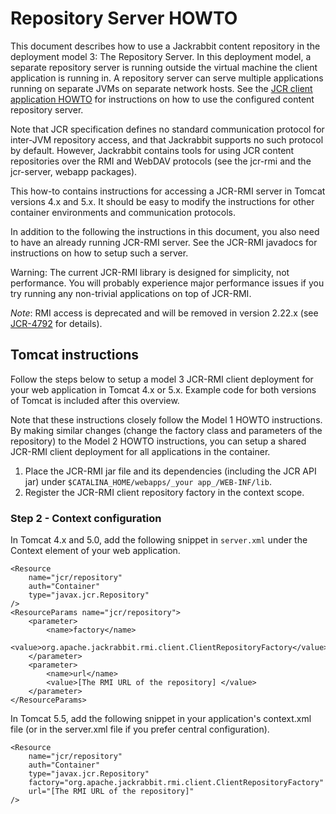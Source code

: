 <!--
   Licensed to the Apache Software Foundation (ASF) under one or more
   contributor license agreements.  See the NOTICE file distributed with
   this work for additional information regarding copyright ownership.
   The ASF licenses this file to You under the Apache License, Version 2.0
   (the "License"); you may not use this file except in compliance with
   the License.  You may obtain a copy of the License at

       http://www.apache.org/licenses/LICENSE-2.0

   Unless required by applicable law or agreed to in writing, software
   distributed under the License is distributed on an "AS IS" BASIS,
   WITHOUT WARRANTIES OR CONDITIONS OF ANY KIND, either express or implied.
   See the License for the specific language governing permissions and
   limitations under the License.
-->

Repository Server HOWTO
=======================
This document describes how to use a Jackrabbit content repository in the
deployment model 3: The Repository Server. In this deployment model, a
separate repository server is running outside the virtual machine the
client application is running in. A repository server can serve multiple
applications running on separate JVMs on separate network hosts. See the [JCR client application HOWTO](jcr-client-application-howto.html)
for instructions on how to use the configured content repository server.

Note that JCR specification defines no standard communication protocol for
inter-JVM repository access, and that Jackrabbit supports no such protocol
by default. However, Jackrabbit contains tools for using JCR content
repositories over the RMI and WebDAV protocols (see the jcr-rmi and the
jcr-server, webapp packages).

This how-to contains instructions for accessing a JCR-RMI server in Tomcat
versions 4.x and 5.x. It should be easy to modify the instructions for
other container environments and communication protocols.

In addition to the following the instructions in this document, you also
need to have an already running JCR-RMI server. See the JCR-RMI javadocs
for instructions on how to setup such a server.

Warning: The current JCR-RMI library is designed for simplicity, not
performance. You will probably experience major performance issues if you
try running any non-trivial applications on top of JCR-RMI.

_Note_: RMI access is deprecated and will be removed in version 2.22.x
(see [JCR-4792](https://issues.apache.org/jira/browse/JCR-4972) for details).

Tomcat instructions
-------------------
Follow the steps below to setup a model 3 JCR-RMI client deployment for
your web application in Tomcat 4.x or 5.x. Example code for both versions
of Tomcat is included after this overview.

Note that these instructions closely follow the Model 1 HOWTO instructions.
By making similar changes (change the factory class and parameters of the
repository) to the Model 2 HOWTO instructions, you can setup a shared
JCR-RMI client deployment for all applications in the container.

1. Place the JCR-RMI jar file and its dependencies (including the JCR API jar) under `$CATALINA_HOME/webapps/_your app_/WEB-INF/lib`.
2. Register the JCR-RMI client repository factory in the context scope.

### Step 2 - Context configuration
In Tomcat 4.x and 5.0, add the following snippet in `server.xml` under the
Context element of your web application.

    <Resource 
        name="jcr/repository" 
        auth="Container" 
        type="javax.jcr.Repository"
    />
    <ResourceParams name="jcr/repository">
        <parameter>
            <name>factory</name>
            <value>org.apache.jackrabbit.rmi.client.ClientRepositoryFactory</value>
        </parameter>
        <parameter>
            <name>url</name>
            <value>[The RMI URL of the repository] </value>
        </parameter>
    </ResourceParams>


In Tomcat 5.5, add the following snippet in your application's context.xml
file (or in the server.xml file if you prefer central configuration).

    <Resource 
        name="jcr/repository"
        auth="Container"
        type="javax.jcr.Repository" 
        factory="org.apache.jackrabbit.rmi.client.ClientRepositoryFactory" 
        url="[The RMI URL of the repository]"
    />

